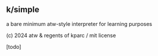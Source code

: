 ## k/simple

a bare minimum atw-style interpreter for learning purposes

(c) 2024 atw & regents of kparc / mit license 

[todo]
